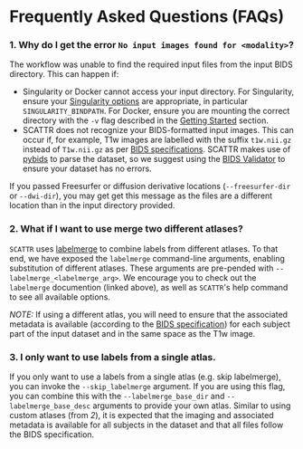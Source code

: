 # Frequently Asked Questions (FAQs)

### 1. Why do I get the error `No input images found for <modality>`?

The workflow was unable to find the required input files from the input BIDS
directory. This can happen if:

* Singularity or Docker cannot access your input directory. For Singularity,
ensure your 
[Singularity options](https://docs.sylabs.io/guides/3.1/user-guide/cli/singularity_run.html) 
are appropriate, in particular `SINGULARITY_BINDPATH`. For Docker, ensure you 
are mounting the correct directory with the `-v` flag described in the 
[Getting Started](https://scattr.readthedocs.io/en/stable/getting_started/docker.html)
section.
* SCATTR does not recognize your BIDS-formatted input images. This can occur if,
for example, T1w images are labelled with the suffix `t1w.nii.gz` instead of 
`T1w.nii.gz` as per [BIDS specifications](https://bids.neuroimaging.io/specification.html).
SCATTR makes use of [pybids](https://github.com/bids-standard/pybids) to parse
the dataset, so we suggest using the 
[BIDS Validator](https://bids-standard.github.io/bids-validator/) to ensure 
your dataset has no errors.

If you passed Freesurfer or diffusion derivative locations (`--freesurfer-dir` 
or `--dwi-dir`), you may get get this message as the files are a different
location than in the input directory provided.

### 2. What if I want to use merge two different atlases?
<!-- Update with readthedocs link when available -->
`SCATTR` uses [labelmerge](https://github.com/khanlab/labelmerge) to combine
labels from different atlases. To that end, we have exposed the `labelmerge` 
command-line arguments, enabling substitution of different atlases. These
arguments are pre-pended with `--labelmerge_<labelmerge_arg>`. We encourage you
to check out the `labelmerge` documention (linked above), as well as `SCATTR`'s 
help command to see all available options. 

*NOTE:* If using a different atlas, you will need to ensure that the associated
metadata is available (according to the 
[BIDS specification](https://bids-specification.readthedocs.io/en/stable/05-derivatives/03-imaging.html#segmentations)) 
for each subject part of the input dataset and in the same space as the T1w 
image.

### 3. I only want to use labels from a single atlas.
If you only want to use a labels from a single atlas (e.g. skip labelmerge), you
can invoke the `--skip_labelmerge` argument. If you are using this flag, you can
combine this with the `--labelmerge_base_dir` and `--labelmerge_base_desc` 
arguments to provide your own atlas. Similar to using custom atlases (from _2_),
it is expected that the imaging and associated metadata is available for all 
subjects in the dataset and that all files follow the BIDS specification.

